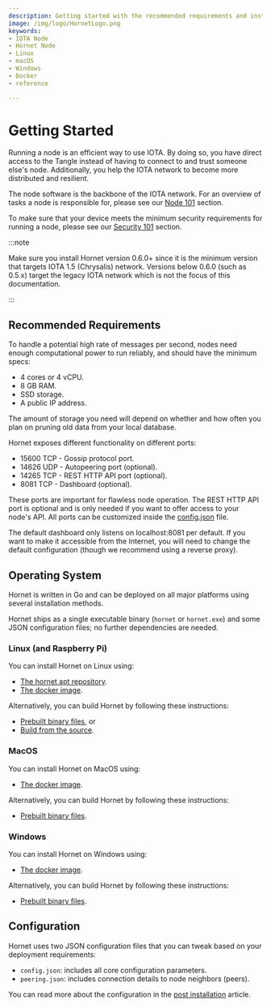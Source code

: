 ```yaml
---
description: Getting started with the recommended requirements and installation links for Linux, macOS, and Windows.
image: /img/logo/HornetLogo.png
keywords:
- IOTA Node
- Hornet Node
- Linux
- macOS
- Windows
- Docker
- reference

---
```



# Getting Started

Running a node is an efficient way to use IOTA. By doing so, you have direct access to the Tangle instead of having to
connect to and trust someone else's node. Additionally, you help the IOTA network to become more distributed and resilient.

The node software is the backbone of the IOTA network. For an overview of tasks a node is responsible for, please
see our [Node 101](https://wiki.iota.org/hornet/getting_started/nodes_101) section.

To make sure that your device meets the minimum security requirements for running a node, please
see our [Security 101](https://wiki.iota.org/hornet/getting_started/security_101) section.

:::note

Make sure you install Hornet version 0.6.0+ since it is the minimum version that targets IOTA 1.5 (Chrysalis) network.
Versions below 0.6.0 (such as 0.5.x) target the legacy IOTA network which is not the focus of this documentation.

:::

## Recommended Requirements

To handle a potential high rate of messages per second, nodes need enough computational power to run reliably, and
should have the minimum specs:

- 4 cores or 4 vCPU.
- 8 GB RAM.
- SSD storage.
- A public IP address.

The amount of storage you need will depend on whether and how often you plan on pruning old data from your local
database.

Hornet exposes different functionality on different ports:

- 15600 TCP - Gossip protocol port.
- 14626 UDP - Autopeering port (optional).
- 14265 TCP - REST HTTP API port (optional).
- 8081 TCP - Dashboard (optional).

These ports are important for flawless node operation. The REST HTTP API port is optional and is only needed if
you want to offer access to your node's API. All ports can be customized inside
the [config.json](https://wiki.iota.org/hornet/post_installation) file.

The default dashboard only listens on localhost:8081 per default. If you want to make it accessible from
the Internet, you will need to change the default configuration (though we recommend using a reverse proxy).

## Operating System

Hornet is written in Go and can be deployed on all major platforms using several installation methods.

Hornet ships as a single executable binary (`hornet` or `hornet.exe`) and some JSON configuration files; no further dependencies are needed.

### Linux (and Raspberry Pi)

You can install Hornet on Linux using:

- [The hornet apt repository](https://wiki.iota.org/hornet/getting_started/hornet_apt_repository).
- [The docker image](https://wiki.iota.org/hornet/getting_started/using_docker).

Alternatively, you can build Hornet by following these instructions:

- [Prebuilt binary files](hornet_apt_repository.md#pre-built-binaries), or
- [Build from the source](hornet_apt_repository.md#build-from-source).

### MacOS

You can install Hornet on MacOS using:

- [The docker image](https://wiki.iota.org/hornet/getting_started/using_docker).

Alternatively, you can build Hornet by following these instructions:

- [Prebuilt binary files](https://wiki.iota.org/hornet/getting_started/using_docker#starting-an-existing-hornet).

### Windows

You can install Hornet on Windows using:

- [The docker image](https://wiki.iota.org/hornet/getting_started/using_docker).

Alternatively, you can build Hornet by following these instructions:

- [Prebuilt binary files](hornet_apt_repository.md#pre-built-binaries).

## Configuration

Hornet uses two JSON configuration files that you can tweak based on your deployment requirements:

- `config.json`: includes all core configuration parameters.
- `peering.json`: includes connection details to node neighbors (peers).

You can read more about the configuration in the [post installation](https://wiki.iota.org/hornet/post_installation)
article.
